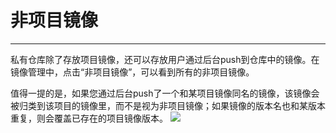 # 非项目镜像
---
私有仓库除了存放项目镜像，还可以存放用户通过后台push到仓库中的镜像。在镜像管理中，点击“非项目镜像”，可以看到所有的非项目镜像。

值得一提的是，如果您通过后台push了一个和某项目镜像同名的镜像，该镜像会被归类到该项目的镜像里，而不是视为非项目镜像；如果镜像的版本名也和某版本重复，则会覆盖已存在的项目镜像版本。
![](http://881471b33d4f9.cdn.sohucs.com/q_mini/newproject49.jpg)